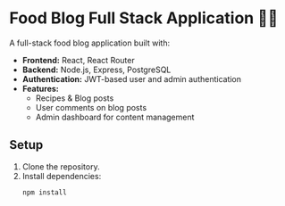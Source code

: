 # Food Blog Full Stack Application 🍔🍰

A full-stack food blog application built with:

- **Frontend:** React, React Router
- **Backend:** Node.js, Express, PostgreSQL
- **Authentication:** JWT-based user and admin authentication
- **Features:**
  - Recipes & Blog posts
  - User comments on blog posts
  - Admin dashboard for content management

## Setup

1. Clone the repository.
2. Install dependencies:
   ```bash
   npm install
